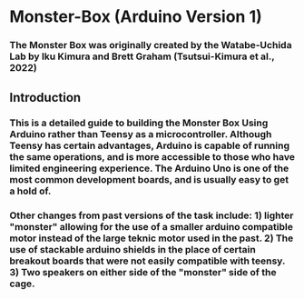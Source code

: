 # Monster-Box (Arduino Version 1)

### The Monster Box was originally created by the Watabe-Uchida Lab by Iku Kimura and Brett Graham (Tsutsui-Kimura et al., 2022)

## Introduction

### This is a detailed guide to building the Monster Box Using Arduino rather than Teensy as a microcontroller.  Although Teensy has certain advantages, Arduino is capable of running the same operations, and is more accessible to those who have limited engineering experience.  The Arduino Uno is one of the most common development boards, and is usually easy to get a hold of.

### Other changes from past versions of the task include: 1) lighter "monster" allowing for the use of a smaller arduino compatible motor instead of the large teknic motor used in the past.  2) The use of stackable arduino shields in the place of certain breakout boards that were not easily compatible with teensy.  3) Two speakers on either side of the "monster" side of the cage.  
